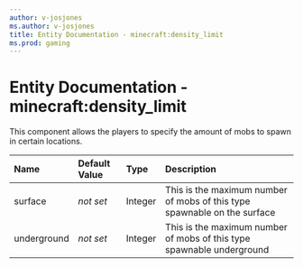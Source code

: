 ```yaml
---
author: v-josjones
ms.author: v-josjones
title: Entity Documentation - minecraft:density_limit
ms.prod: gaming
---
```


# Entity Documentation - minecraft:density_limit

This component allows the players to specify the amount of mobs to spawn in certain locations.

|Name|Default Value |Type |Description |
|:-----------|:-----------|:-----------|:-----------|
|surface| *not set* |Integer | This is the maximum number of mobs of this type spawnable on the surface |
|underground| *not set* |Integer | This is the maximum number of mobs of this type spawnable underground |
